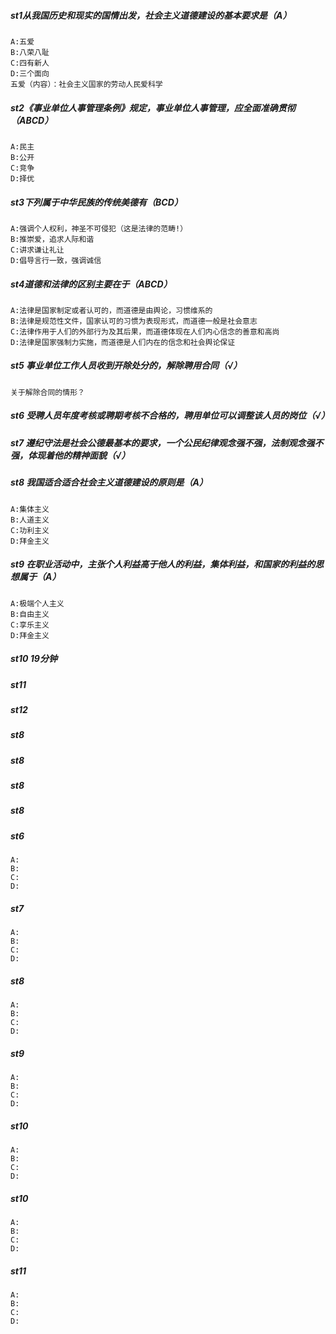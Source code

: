 ##### st1从我国历史和现实的国情出发，社会主义道德建设的基本要求是（A）
    A:五爱
    B:八荣八耻
    C:四有新人
    D:三个面向
    五爱（内容）：社会主义国家的劳动人民爱科学

##### st2《事业单位人事管理条例》规定，事业单位人事管理，应全面准确贯彻（ABCD）
    A:民主
    B:公开
    C:竞争
    D:择优

##### st3下列属于中华民族的传统美德有（BCD）
    A:强调个人权利，神圣不可侵犯（这是法律的范畴!）
    B:推崇爱，追求人际和谐
    C:讲求谦让礼让
    D:倡导言行一致，强调诚信

##### st4道德和法律的区别主要在于（ABCD）
    A:法律是国家制定或者认可的，而道德是由舆论，习惯维系的
    B:法律是规范性文件，国家认可的习惯为表现形式，而道德一般是社会意志
    C:法律作用于人们的外部行为及其后果，而道德体现在人们内心信念的善意和高尚
    D:法律是国家强制力实施，而道德是人们内在的信念和社会舆论保证

##### st5 事业单位工作人员收到开除处分的，解除聘用合同（√）
    关于解除合同的情形？

##### st6 受聘人员年度考核或聘期考核不合格的，聘用单位可以调整该人员的岗位（√）   

##### st7 遵纪守法是社会公德最基本的要求，一个公民纪律观念强不强，法制观念强不强，体现着他的精神面貌（√）

##### st8 我国适合适合社会主义道德建设的原则是（A）
    A:集体主义
    B:人道主义
    C:功利主义
    D:拜金主义
    
##### st9 在职业活动中，主张个人利益高于他人的利益，集体利益，和国家的利益的思想属于（A）
    A:极端个人主义
    B:自由主义
    C:享乐主义
    D:拜金主义

##### st10 19分钟

##### st11 

##### st12

##### st8 


##### st8 


##### st8 


##### st8 


















##### st6
    A:
    B:
    C:
    D:

##### st7
    A:
    B:
    C:
    D:

##### st8
    A:
    B:
    C:
    D:

##### st9
    A:
    B:
    C:
    D:

##### st10
    A:
    B:
    C:
    D:

##### st10
    A:
    B:
    C:
    D:

##### st11
    A:
    B:
    C:
    D:
